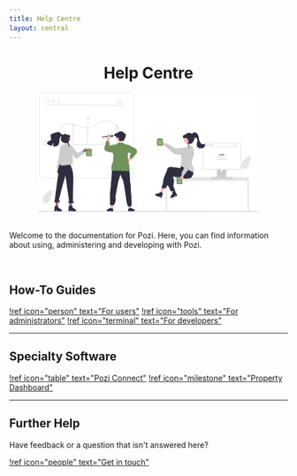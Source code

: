 ```yaml
---
title: Help Centre
layout: central
---
```


#

<div style="text-align:center;">
  <h1>Help Centre</h1>
  <img src="/static/img/undraw/undraw_team_collaboration_re_ow29.svg" style="width:400px">
</div>

<br/>

Welcome to the documentation for Pozi. Here, you can find information about using, administering and developing with Pozi.

<br/>

## How-To Guides

[!ref icon="person" text="For users"](/user-guide/)
[!ref icon="tools" text="For administrators"](/admin-guide/)
[!ref icon="terminal" text="For developers"](/dev-guide/)

---

## Specialty Software

[!ref icon="table" text="Pozi Connect"](/pozi-connect/)
[!ref icon="milestone" text="Property Dashboard"](/property-dashboard/)

---

## Further Help

Have feedback or a question that isn't answered here?

[!ref icon="people" text="Get in touch"](/contact/)

